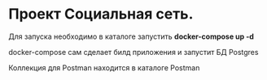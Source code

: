 # Проект Социальная сеть. 
Для  запуска необходимо в каталоге запустить **docker-compose up -d**

docker-compose сам сделает билд приложения и запустит БД Postgres

Коллекция для Postman находится в каталоге Postman
